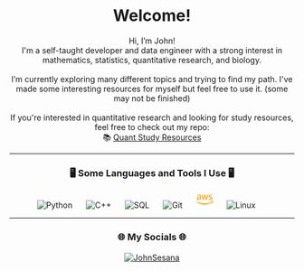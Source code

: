 <div align="center">
 
  # Welcome!
  Hi, I’m John! 
  <br>
  I'm a self-taught developer and data engineer with a strong interest in mathematics, statistics, quantitative research, and biology.
  <br>
  <br>
  I’m currently exploring many different topics and trying to find my path. I've made some interesting resources for myself but feel free to use it. (some may not be finished)
  <br>
  <br>
  If you're interested in quantitative research and looking for study resources, feel free to check out my repo:
  <br>
 📚 [Quant Study Resources](https://github.com/JohnSesana/Quant-Study-Resources)
 
  ---

  ### 🖥️ Some Languages and Tools I Use 🖥️
  <div>
    <img alt="Python" width="30px" style="padding-right:20px;" src="https://cdn.jsdelivr.net/gh/devicons/devicon/icons/python/python-original.svg" />    
    <img alt="C++" width="30px" style="padding-right:20px;" src="https://cdn.jsdelivr.net/gh/devicons/devicon/icons/cplusplus/cplusplus-original.svg" />    
    <img alt="SQL" width="30px" style="padding-right:20px;" src="https://cdn.jsdelivr.net/gh/devicons/devicon/icons/postgresql/postgresql-original.svg" />
    <img alt="Git" width="30px" style="padding-right:20px;" src="https://cdn.jsdelivr.net/gh/devicons/devicon/icons/git/git-original.svg" />
    <img alt="AWS" width="30px" style="padding-right:20px;" src="https://raw.githubusercontent.com/devicons/devicon/master/icons/amazonwebservices/amazonwebservices-plain-wordmark.svg" />
    <img alt="Linux" width="30px" style="padding-right:20px;" src="https://cdn.jsdelivr.net/gh/devicons/devicon/icons/linux/linux-original.svg" />
  </div>

  ---
  ### 🌐 My Socials 🌐
  <div>    
    <a href="https://www.linkedin.com/in/johnsesana/" target="blank"><img align="center" src="https://raw.githubusercontent.com/rahuldkjain/github-profile-readme-generator/master/src/images/icons/Social/linked-in-alt.svg" alt="JohnSesana" height="30" width="30" /></a>
  </div>
</div>
